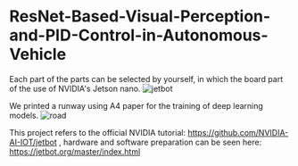 # ResNet-Based-Visual-Perception-and-PID-Control-in-Autonomous-Vehicle

Each part of the parts can be selected by yourself, in which the board part of the use of NVIDIA's Jetson nano.
![jetbot](https://github.com/Cam2024/ResNet-Based-Visual-Perception-and-PID-Control-in-Autonomous-Vehicle/assets/89662823/9b0cea21-ee12-4428-bd38-bb672eb55430)

We printed a runway using A4 paper for the training of deep learning models.
![road](https://github.com/Cam2024/ResNet-Based-Visual-Perception-and-PID-Control-in-Autonomous-Vehicle/assets/89662823/a27b8e64-847a-438f-a93e-57aa918e5676)

This project refers to the official NVIDIA tutorial: https://github.com/NVIDIA-AI-IOT/jetbot , hardware and software preparation can be seen here: https://jetbot.org/master/index.html
